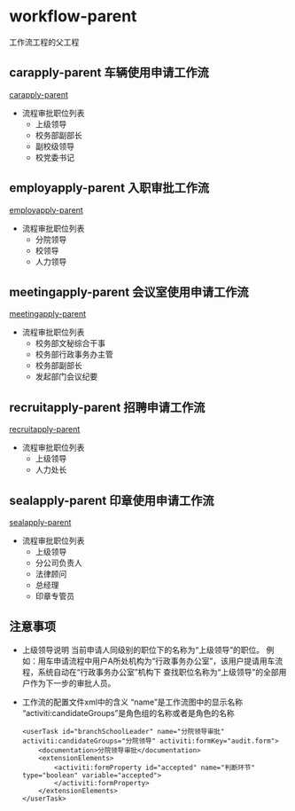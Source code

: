 # workflow-parent
  工作流工程的父工程
## carapply-parent 车辆使用申请工作流
  [carapply-parent](oa-parent/workflow-parent/carapply-parent/README.md)
  * 流程审批职位列表
    * 上级领导
    * 校务部副部长
    * 副校级领导
    * 校党委书记
## employapply-parent 入职审批工作流
  [employapply-parent](oa-parent/workflow-parent/employapply-parent/README.md)
  * 流程审批职位列表
    * 分院领导
    * 校领导
    * 人力领导
## meetingapply-parent 会议室使用申请工作流
  [meetingapply-parent](oa-parent/workflow-parent/meetingapply-parent/README.md)
  * 流程审批职位列表
    * 校务部文秘综合干事
    * 校务部行政事务办主管
    * 校务部副部长
    * 发起部门会议纪要
## recruitapply-parent 招聘申请工作流
  [recruitapply-parent](oa-parent/workflow-parent/recruitapply-parent/README.md)
  * 流程审批职位列表
    * 上级领导
    * 人力处长
## sealapply-parent 印章使用申请工作流
  [sealapply-parent](oa-parent/workflow-parent/sealapply-parent/README.md)
  * 流程审批职位列表
    * 上级领导
    * 分公司负责人
    * 法律顾问
    * 总经理
    * 印章专管员

## 注意事项
  * 上级领导说明
  当前申请人同级别的职位下的名称为“上级领导”的职位。
  例如：用车申请流程中用户A所处机构为“行政事务办公室”，该用户提请用车流程，系统自动在“行政事务办公室”机构下
  查找职位名称为“上级领导”的全部用户作为下一步的审批人员。
  * 工作流的配置文件xml中的含义
  “name”是工作流图中的显示名称
  “activiti:candidateGroups”是角色组的名称或者是角色的名称

        <userTask id="branchSchoolLeader" name="分院领导审批" activiti:candidateGroups="分院领导" activiti:formKey="audit.form">
            <documentation>分院领导审批</documentation>
            <extensionElements>
                <activiti:formProperty id="accepted" name="判断环节" type="boolean" variable="accepted">
                </activiti:formProperty>
            </extensionElements>
        </userTask>

